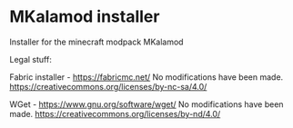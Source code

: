 # MKalamod installer
 Installer for the minecraft modpack MKalamod

Legal stuff:

Fabric installer - https://fabricmc.net/ No modifications have been made. https://creativecommons.org/licenses/by-nc-sa/4.0/

WGet - https://www.gnu.org/software/wget/ No modifications have been made. https://creativecommons.org/licenses/by-nd/4.0/
